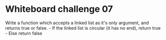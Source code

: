 # Whiteboard challenge 07

Write a function which accepts a linked list as it's only argument, and returns true or false. - If the linked list is circular (it has no end), return true - Else return false